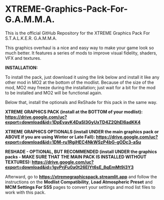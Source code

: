 # XTREME-Graphics-Pack-For-G.A.M.M.A.

This is the official GitHub Repository for the XTREME Graphics Pack For S.T.A.L.K.E.R. G.A.M.M.A.

This graphics overhaul is a nice and easy way to make your game look so much better. It features a series of mods to improve visual fidelity, shaders, VFX and textures.

**INSTALLATION:**

To install the pack, just download it using the link below and install it like any other mod in MO2 at the bottom of the modlist. Because of the size of the mod, MO2 may freeze during the installation; just wait for a bit for the mod to be installed and MO2 will be functional again.

Below that, install the optionals and ReShade for this pack in the same way.

**XTREME GRAPHICS PACK (install at the BOTTOM of your modlist): https://drive.google.com/uc?export=download&id=1DpEvavK4DaSl3GyUxTD4Z2QhEI6adKK4**

**XTREME GRAPHICS OPTIONALS (install UNDER the main graphics pack or ABOVE if you are using Winter or Late Fall): https://drive.google.com/uc?export=download&id=1DM-ru1RgiHEC4NkWSzP4bG-gODc3-aSu**

**RESHADE - OPTIONAL, BUT RECOMMENDED (install UNDER the graphics packs - MAKE SURE THAT THE MAIN PACK IS INSTALLED WITHOUT TEXTURES): https://drive.google.com/uc?export=download&id=1gvPrjFu0a0t26ElYt6sE_8qEmMt9i3Y3**

Afterward, go to **https://xtremegraphicspack.streamlit.app** and follow the instructions on the **Modlist Compatibility**, **Load Atmospheric Preset** and **MCM Settings For SSS** pages to convert your settings and mod list files to work with this pack.
